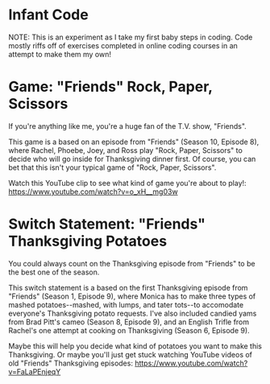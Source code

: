 Infant Code
==========

NOTE: This is an experiment as I take my first baby steps in coding. Code mostly riffs off of exercises completed in online coding courses in an attempt to make them my own!

Game: "Friends" Rock, Paper, Scissors
==========

If you're anything like me, you're a huge fan of the T.V. show, "Friends".

This game is a based on an episode from "Friends" (Season 10, Episode 8), where Rachel, Phoebe, Joey, and Ross play "Rock, Paper, Scissors" to decide who will go inside for Thanksgiving dinner first. Of course, you can bet that this isn't your typical game of "Rock, Paper, Scissors". 

Watch this YouTube clip to see what kind of game you're about to play!: https://www.youtube.com/watch?v=o_xH__mg03w


Switch Statement: "Friends" Thanksgiving Potatoes
==========

You could always count on the Thanksgiving episode from "Friends" to be the best one of the season.

This switch statement is a based on the first Thanksgiving episode from "Friends" (Season 1, Episode 9), where Monica has to make three types of mashed potatoes--mashed, with lumps, and tater tots--to accomodate everyone's Thanksgiving potato requests. I've also included candied yams from Brad Pitt's cameo (Season 8, Episode 9), and an English Trifle from Rachel's one attempt at cooking on Thanksgiving (Season 6, Episode 9).

Maybe this will help you decide what kind of potatoes you want to make this Thanksgiving. Or maybe you'll just get stuck watching YouTube videos of old "Friends" Thanksgiving episodes: https://www.youtube.com/watch?v=FaLaPEnjeqY
